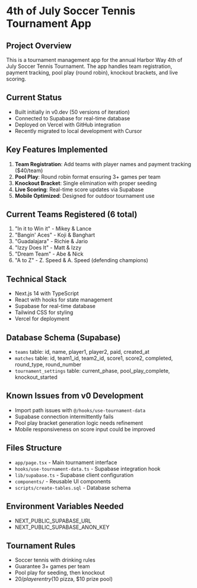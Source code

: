 # 4th of July Soccer Tennis Tournament App

## Project Overview
This is a tournament management app for the annual Harbor Way 4th of July Soccer Tennis Tournament. The app handles team registration, payment tracking, pool play (round robin), knockout brackets, and live scoring.

## Current Status
- Built initially in v0.dev (50 versions of iteration)
- Connected to Supabase for real-time database
- Deployed on Vercel with GitHub integration
- Recently migrated to local development with Cursor

## Key Features Implemented
1. **Team Registration**: Add teams with player names and payment tracking ($40/team)
2. **Pool Play**: Round robin format ensuring 3+ games per team
3. **Knockout Bracket**: Single elimination with proper seeding
4. **Live Scoring**: Real-time score updates via Supabase
5. **Mobile Optimized**: Designed for outdoor tournament use

## Current Teams Registered (6 total)
1. "In it to Win it" - Mikey & Lance
2. "Bangin' Aces" - Koji & Banghart  
3. "Guadalajara" - Richie & Jario
4. "Izzy Does It" - Matt & Izzy
5. "Dream Team" - Abe & Nick
6. "A to Z" - Z. Speed & A. Speed (defending champions)

## Technical Stack
- Next.js 14 with TypeScript
- React with hooks for state management
- Supabase for real-time database
- Tailwind CSS for styling
- Vercel for deployment

## Database Schema (Supabase)
- `teams` table: id, name, player1, player2, paid, created_at
- `matches` table: id, team1_id, team2_id, score1, score2, completed, round_type, round_number
- `tournament_settings` table: current_phase, pool_play_complete, knockout_started

## Known Issues from v0 Development
- Import path issues with `@/hooks/use-tournament-data`
- Supabase connection intermittently fails
- Pool play bracket generation logic needs refinement
- Mobile responsiveness on score input could be improved

## Files Structure
- `app/page.tsx` - Main tournament interface
- `hooks/use-tournament-data.ts` - Supabase integration hook
- `lib/supabase.ts` - Supabase client configuration
- `components/` - Reusable UI components
- `scripts/create-tables.sql` - Database schema

## Environment Variables Needed
- NEXT_PUBLIC_SUPABASE_URL
- NEXT_PUBLIC_SUPABASE_ANON_KEY

## Tournament Rules
- Soccer tennis with drinking rules
- Guarantee 3+ games per team
- Pool play for seeding, then knockout
- $20/player entry ($10 pizza, $10 prize pool)